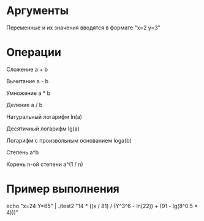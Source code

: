 # Аргументы
Переменные и их значения вводятся в формате "x=2 y=3"

# Операции
Сложение a + b

Вычитание a - b

Умножение a * b

Деление a / b

Натуральный логарифм ln(a)

Десятичный логарифм lg(a)

Логарифм с произвольным основанием loga(b)

Степень a^b

Корень n-ой степени a^(1 / n)

# Пример выполнения
echo "x=24 Y=65" | ./test2 "14 * ((x / 81) / (Y^3^6 - ln(22)) + (91 - lg(8^0.5 * 4)))" 
